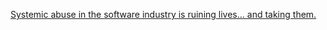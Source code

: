 <a href="https://medium.com/@bryanedds/hackerlivesmatter-d5cf25bbeaac#.v0u3nu43x" target="_blank">Systemic abuse in the software industry is ruining lives… and taking them.</a>
